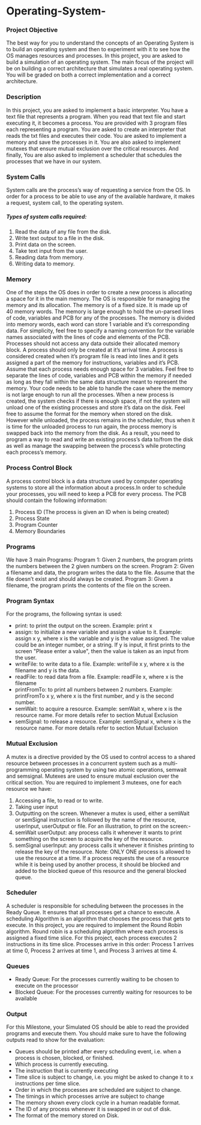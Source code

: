 # Operating-System-
### Project Objective
The best way for you to understand the concepts of an Operating System is to build an operating system and then to experiment with it to see how the OS manages resources and processes. In this project, you are asked to build a simulation of an operating system. The main focus of the project will be on building a correct architecture that simulates a real operating system. You will be graded on both a correct implementation and a correct architecture.
### Description
In this project, you are asked to implement a basic interpreter. You have a text file that represents a program. When you read that text file and start executing it, it becomes a process. You are provided with 3 program files each representing a program. You are asked to create an interpreter that reads the txt files and executes their code. You are asked to implement a memory and save the processes in it. You are also asked to implement mutexes that ensure mutual exclusion over the critical resources. And finally, You are also asked to implement a scheduler that schedules the processes that we have in our system.
### System Calls
System calls are the process’s way of requesting a service from the OS. In order for a process to be able to use any of the available hardware, it makes a request, system call, to the operating system.
##### Types of system calls required:
1. Read the data of any file from the disk.
2. Write text output to a file in the disk.
3. Print data on the screen.
4. Take text input from the user.
5. Reading data from memory.
6. Writing data to memory.
### Memory
One of the steps the OS does in order to create a new process is allocating a space for it in the main memory. The OS is responsible for managing the memory and its allocation.
The memory is of a fixed size. It is made up of 40 memory words. The memory is large enough to hold the un-parsed lines of code, variables and PCB for any of the processes. The memory is divided into memory words, each word can store 1 variable and it’s corresponding data. For simplicity, feel free to specify a naming convention for the variable names associated with the lines of code and elements of the PCB. Processes should not access any data outside their allocated memory block.
A process should only be created at it’s arrival time. A process is considered created when it’s program file is read into lines and it gets assigned a part of the memory for instructions, variables and it’s PCB. Assume that each process needs enough space for 3 variables.
Feel free to separate the lines of code, variables and PCB within the memory if needed as long as they fall within the same data structure meant to represent the memory.
Your code needs to be able to handle the case where the memory is not large enough to run all the processes. When a new process is created, the system checks if there is enough space, if not the system will unload one of the existing processes and store it’s data on the disk. Feel free to assume the format for the memory when stored on the disk. However while unloaded, the process remains in the scheduler, thus when it is time for the unloaded process to run again, the process memory is swapped back into the memory from the disk. As a result, you need to program a way to read and write an existing process’s data to/from the disk as well as manage the swapping between the process’s while protecting each process’s memory.
### Process Control Block
A process control block is a data structure used by computer operating systems to store all the information about a process.In order to schedule your processes, you will need to keep a PCB for every process. The PCB should contain the following information:
1. Process ID (The process is given an ID when is being created)
2. Process State
3. Program Counter
4. Memory Boundaries
### Programs
We have 3 main Programs:
Program 1: Given 2 numbers, the program prints the numbers between the 2 given numbers on the screen.
Program 2: Given a filename and data, the program writes the data to the file. Assume that the file doesn’t exist and should always be created.
Program 3: Given a filename, the program prints the contents of the file on the screen.
### Program Syntax
For the programs, the following syntax is used:
- print: to print the output on the screen. Example: print x
- assign: to initialize a new variable and assign a value to it. Example: assign x y, where x is the variable and y is the value assigned. The value could be an integer number, or a string. If y is input, it first prints to the screen "Please enter a value", then the value is taken as an input from the user.
- writeFile: to write data to a file. Example: writeFile x y, where x is the filename and y is the data.
- readFile: to read data from a file. Example: readFile x, where x is the filename
- printFromTo: to print all numbers between 2 numbers. Example: printFromTo x y, where x is the first number, and y is the second number.
- semWait: to acquire a resource. Example: semWait x, where x is the resource name. For more details refer to section Mutual Exclusion
- semSignal: to release a resource. Example: semSignal x, where x is the resource name. For more details refer to section Mutual Exclusion
### Mutual Exclusion
A mutex is a directive provided by the OS used to control access to a shared resource between processes in a concurrent system such as a multi-programming operating system by using two atomic operations, semwait and semsignal. Mutexes are used to ensure mutual exclusion over the critical section. You are required to implement 3 mutexes, one for each resource we have:
1. Accessing a file, to read or to write.
2. Taking user input
3. Outputting on the screen.
Whenever a mutex is used, either a semWait or semSignal instruction is followed by the name of the resource, userInput, userOutput or file. For an illustration, to print on the screen:-
1. semWait userOutput: any process calls it whenever it wants to print something on the screen to acquire the key of the resource.
2. semSignal userInput: any process calls it whenever it finishes printing to release the key of the resource.
Note: ONLY ONE process is allowed to use the resource at a time. If a process requests the use of a resource while it is being used by another process, it should be blocked and added to the blocked queue of this resource and the general blocked queue.
### Scheduler
A scheduler is responsible for scheduling between the processes in the Ready Queue. It ensures that all processes get a chance to execute. A scheduling Algorithm is an algorithm that chooses the process that gets to execute.
In this project, you are required to implement the Round Robin algorithm. Round robin is a scheduling algorithm where each process is assigned a fixed time slice. For this project, each process executes 2 instructions in its time slice. Processes arrive in this order: Process 1 arrives at time 0, Process 2 arrives at time 1, and Process 3 arrives at time 4.
### Queues
- Ready Queue: For the processes currently waiting to be chosen to execute on the processor
- Blocked Queue: For the processes currently waiting for resources to be available
### Output
For this Milestone, your Simulated OS should be able to read the provided programs and execute them. You should make sure to have the following outputs read to show for the evaluation:
- Queues should be printed after every scheduling event, i.e. when a process is chosen, blocked, or finished.
- Which process is currently executing.
- The instruction that is currently executing
- Time slice is subject to change, i.e. you might be asked to change it to x instructions per time slice.
- Order in which the processes are scheduled are subject to change.
- The timings in which processes arrive are subject to change
- The memory shown every clock cycle in a human readable format.
- The ID of any process whenever it is swapped in or out of disk.
- The format of the memory stored on Disk.

